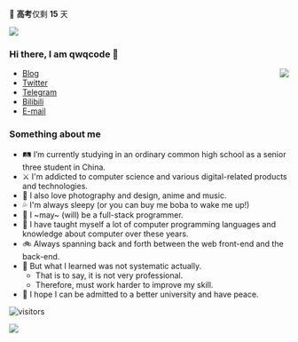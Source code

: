 <gk>🎐 <b>高考</b>仅剩 <b>15</b> 天</gk>

![](https://user-images.githubusercontent.com/22412567/89914023-fb3a6e80-dc26-11ea-82ba-5ed80e2ffb69.jpg)

### Hi there, I am qwqcode 👋

<img src="https://github-readme-stats.mrdulin.vercel.app/api?username=qwqcode&count_private=true&show_icons=true&hide_border=true&icon_color=586069&title_color=0366d6" align="right">

- [Blog](https://qwqaq.com/)
- [Twitter](https://twitter.com/qwqcode)
- [Telegram](https://t.me/qwqcode)
- [Bilibili](https://space.bilibili.com/9124283)
- [E-mail](mailto:qwqcode@gmail.com)

### Something about me

- 🛤 I’m currently studying in an ordinary common high school as a senior three student in China.
- ⚔️ I'm addicted to computer science and various digital-related products and technologies.
- 🌅 I also love photography and design, anime and music.
- 💦 I'm always sleepy (or you can buy me boba to wake me up!)
- 🥪 I ~may~ (will) be a full-stack programmer.
- 👀 I have taught myself a lot of computer programming languages and knowledge about computer over these years.
- 🚲 Always spanning back and forth between the web front-end and the back-end.
- 🌚 But what I learned was not systematic actually.
  - That is to say, it is not very professional.
  - Therefore, must work harder to improve my skill.
- 🎐 I hope I can be admitted to a better university and have peace.

![visitors](https://visitor-badge.laobi.icu/badge?page_id=qwqcode.visitor-badge)

<p><img align="left" src="https://github-readme-stats.vercel.app/api/top-langs?username=qwqcode&show_icons=true&locale=en&layout=compact&hide=html&langs_count=20" /></p>
